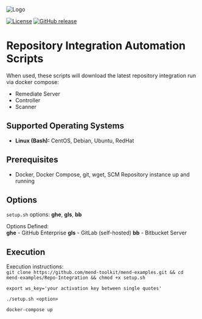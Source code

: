 ![Logo](https://resources.mend.io/mend-sig/logo/mend-dark-logo-horizontal.png)  

[![License](https://img.shields.io/badge/License-Apache%202.0-yellowgreen.svg)](https://opensource.org/licenses/Apache-2.0)
[![GitHub release](https://img.shields.io/github/release/whitesource-ft/ws-template.svg)](https://github.com/whitesource-ft/ws-template/releases/latest)  
# Repository Integration Automation Scripts
When used, these scripts will download the latest repository integration run via docker compose:
- Remediate Server
- Controller
- Scanner

## Supported Operating Systems
- **Linux (Bash):**	CentOS, Debian, Ubuntu, RedHat

## Prerequisites
- Docker, Docker Compose, git, wget, SCM Repository instance up and running

## Options
`setup.sh` options: **ghe**, **gls**, **bb**

Options Defined:  
**ghe** - GitHub Enterprise
**gls** - GitLab (self-hosted)
**bb** - Bitbucket Server

## Execution
Execution instructions:  
```git clone https://github.com/mend-toolkit/mend-examples.git && cd mend-examples/Repo-Integration && chmod +x setup.sh```

```export ws_key='your activation key between single quotes'```

```./setup.sh <option>```

```docker-compose up```
